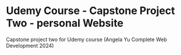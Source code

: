 # Udemy Course - Capstone Project Two - personal Website
 Capstone project two for Udemy course (Angela Yu Complete Web Development 2024)
